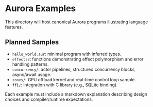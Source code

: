 # Aurora Examples

This directory will host canonical Aurora programs illustrating language features.

## Planned Samples
- `hello_world.aur`: minimal program with inferred types.
- `effects/`: functions demonstrating effect polymorphism and error handling patterns.
- `concurrency/`: actor pipelines, structured concurrency blocks, async/await usage.
- `zones/`: GPU offload kernel and real-time control loop sample.
- `ffi/`: integration with C library (e.g., SQLite binding).

Each example must include a markdown explanation describing design choices and compiler/runtime expectations.
